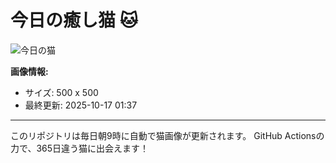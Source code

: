 # 今日の癒し猫 🐱

![今日の猫](https://cdn2.thecatapi.com/images/egt.jpg)

**画像情報:**
- サイズ: 500 x 500
- 最終更新: 2025-10-17 01:37

---

このリポジトリは毎日朝9時に自動で猫画像が更新されます。
GitHub Actionsの力で、365日違う猫に出会えます！
